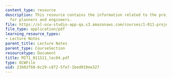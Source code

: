 ```yaml
---
content_type: resource
description: This resource contains the information related to the project evaluation
  for planners and engineers.
file: https://ol-ocw-studio-app-qa.s3.amazonaws.com/courses/1-011-project-evaluation-spring-2011/23b02f606c29c8725fe71bed019ee327_MIT1_011S11_lec04.pdf
file_type: application/pdf
learning_resource_types:
- Lecture Notes
parent_title: Lecture Notes
parent_type: CourseSection
resourcetype: Document
title: MIT1_011S11_lec04.pdf
type: OCWFile
uid: 23b02f60-6c29-c872-5fe7-1bed019ee327
---
```

